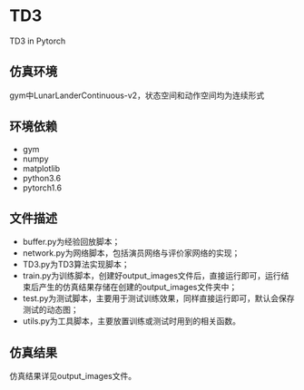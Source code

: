 # TD3
 TD3 in Pytorch
## 仿真环境
gym中LunarLanderContinuous-v2，状态空间和动作空间均为连续形式
## 环境依赖
* gym
* numpy
* matplotlib
* python3.6
* pytorch1.6
## 文件描述
* buffer.py为经验回放脚本；
* network.py为网络脚本，包括演员网络与评价家网络的实现；
* TD3.py为TD3算法实现脚本；
* train.py为训练脚本，创建好output_images文件后，直接运行即可，运行结束后产生的仿真结果存储在创建的output_images文件夹中；
* test.py为测试脚本，主要用于测试训练效果，同样直接运行即可，默认会保存测试的动态图；
* utils.py为工具脚本，主要放置训练或测试时用到的相关函数。
## 仿真结果
仿真结果详见output_images文件。
